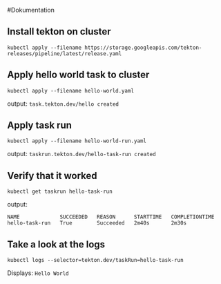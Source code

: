 #Dokumentation

## Install tekton on cluster
`kubectl apply --filename https://storage.googleapis.com/tekton-releases/pipeline/latest/release.yaml`

## Apply hello world task to cluster
`kubectl apply --filename hello-world.yaml`

output:
`task.tekton.dev/hello created`

## Apply task run
`kubectl apply --filename hello-world-run.yaml`

output: 
`taskrun.tekton.dev/hello-task-run created`

## Verify that it worked
`kubectl get taskrun hello-task-run`

output: 
```
NAME             SUCCEEDED   REASON      STARTTIME   COMPLETIONTIME
hello-task-run   True        Succeeded   2m40s       2m30s
```

## Take a look at the logs
`kubectl logs --selector=tekton.dev/taskRun=hello-task-run`

Displays: `Hello World`
